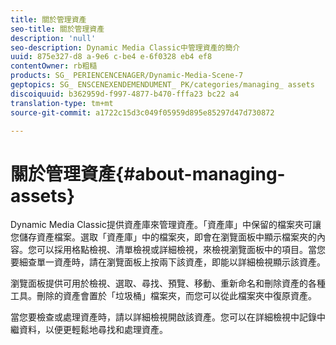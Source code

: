 ```yaml
---
title: 關於管理資產
seo-title: 關於管理資產
description: 'null'
seo-description: Dynamic Media Classic中管理資產的簡介
uuid: 875e327-d8 a-9e6 c-be4 e-6f0328 eb4 ef8
contentOwner: rb粗糙
products: SG_ PERIENCENCENAGER/Dynamic-Media-Scene-7
geptopics: SG_ ENSCENEXENDEMENDUMENT_ PK/categories/managing_ assets
discoiquuid: b362959d-f997-4877-b470-fffa23 bc22 a4
translation-type: tm+mt
source-git-commit: a1722c15d3c049f05959d895e85297d47d730872

---
```



# 關於管理資產{#about-managing-assets}

Dynamic Media Classic提供資產庫來管理資產。「資產庫」中保留的檔案夾可讓您儲存資產檔案。選取「資產庫」中的檔案夾，即會在瀏覽面板中顯示檔案夾的內容。您可以採用格點檢視、清單檢視或詳細檢視，來檢視瀏覽面板中的項目。當您要細查單一資產時，請在瀏覽面板上按兩下該資產，即能以詳細檢視顯示該資產。

瀏覽面板提供可用於檢視、選取、尋找、預覽、移動、重新命名和刪除資產的各種工具。刪除的資產會置於「垃圾桶」檔案夾，而您可以從此檔案夾中復原資產。

當您要檢查或處理資產時，請以詳細檢視開啟該資產。您可以在詳細檢視中記錄中繼資料，以便更輕鬆地尋找和處理資產。
